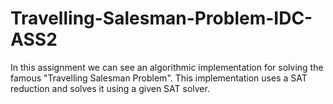 # Travelling-Salesman-Problem-IDC-ASS2
In this assignment we can see an algorithmic implementation for solving the famous "Travelling Salesman Problem". This implementation uses a SAT reduction and solves it using a given SAT solver.
